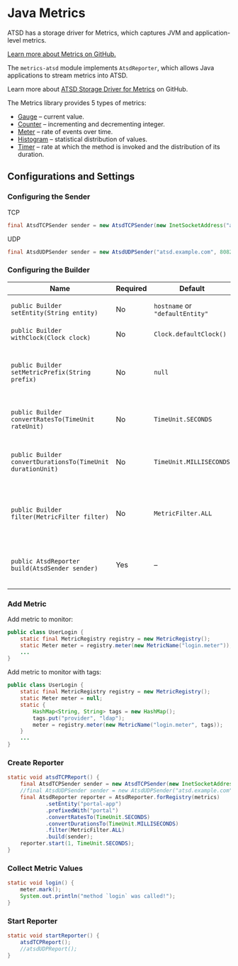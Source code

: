 # Java Metrics

ATSD has a storage driver for Metrics, which captures JVM and application-level metrics.

[Learn more about Metrics on GitHub.](https://github.com/dropwizard/metrics)

The `metrics-atsd` module implements `AtsdReporter`, which allows Java applications to stream metrics into ATSD.

Learn more about [ATSD Storage Driver for Metrics](https://github.com/axibase/metrics-atsd) on GitHub.

The Metrics library provides 5 types of metrics:

* [Gauge](https://dropwizard.github.io/metrics/3.1.0/getting-started/#gauges) – current value.
* [Counter](https://dropwizard.github.io/metrics/3.1.0/getting-started/#counters) – incrementing and decrementing integer.
* [Meter](https://dropwizard.github.io/metrics/3.1.0/getting-started/#meters) – rate of events over time.
* [Histogram](https://dropwizard.github.io/metrics/3.1.0/getting-started/#histograms) – statistical distribution of values.
* [Timer](https://dropwizard.github.io/metrics/3.1.0/getting-started/#timers) – rate at which the method is invoked and the distribution of its duration.

## Configurations and Settings

### Configuring the Sender

TCP

```java
final AtsdTCPSender sender = new AtsdTCPSender(new InetSocketAddress("atsd.example.com", 8081));
```

UDP

```java
final AtsdUDPSender sender = new AtsdUDPSender("atsd.example.com", 8082);
```

### Configuring the Builder

| Name | Required | Default | Description |
| --- | --- | --- | --- |
|  `public Builder setEntity(String entity)`  |  No  |  `hostname` or `"defaultEntity"`  |  Application name or hostname.  |
|  `public Builder withClock(Clock clock)`  |  No  |  `Clock.defaultClock()`  |  Clock instance.  |
|  `public Builder setMetricPrefix(String prefix)`  |  No  |  `null`  |  Prefix metric names with the specified string.  |
|  `public Builder convertRatesTo(TimeUnit rateUnit)`  |  No  |  `TimeUnit.SECONDS`  |  Convert rates to the specified period.  |
|  `public Builder convertDurationsTo(TimeUnit durationUnit)`  |  No  |  `TimeUnit.MILLISECONDS`  |  Convert durations to the specified period.  |
|  `public Builder filter(MetricFilter filter)`  |  No  |  `MetricFilter.ALL`  |  Only report metrics matching the specified filter.  |
|  `public AtsdReporter build(AtsdSender sender)`  |  Yes  |  –  |  Sending metrics using the specified AtsdSender.  |

### Add Metric

Add metric to monitor:

```java
public class UserLogin {
    static final MetricRegistry registry = new MetricRegistry();
    static Meter meter = registry.meter(new MetricName("login.meter"));;
    ...
}
```

Add metric to monitor with tags:

```java
public class UserLogin {
    static final MetricRegistry registry = new MetricRegistry();
    static Meter meter = null;
    static {
        HashMap<String, String> tags = new HashMap();
        tags.put("provider", "ldap");
        meter = registry.meter(new MetricName("login.meter", tags));
    }
    ...
}
```

### Create Reporter

```java
static void atsdTCPReport() {
    final AtsdTCPSender sender = new AtsdTCPSender(new InetSocketAddress("atsd.example.com", 8081));
    //final AtsdUDPSender sender = new AtsdUDPSender("atsd.example.com", 8082);
    final AtsdReporter reporter = AtsdReporter.forRegistry(metrics)
            .setEntity("portal-app")
            .prefixedWith("portal")
            .convertRatesTo(TimeUnit.SECONDS)
            .convertDurationsTo(TimeUnit.MILLISECONDS)
            .filter(MetricFilter.ALL)
            .build(sender);
    reporter.start(1, TimeUnit.SECONDS);
}
```

### Collect Metric Values

```java
static void login() {
    meter.mark();
    System.out.println("method `login` was called!");
}
```

### Start Reporter

```java
static void startReporter() {
    atsdTCPReport();
    //atsdUDPReport();
}
```

